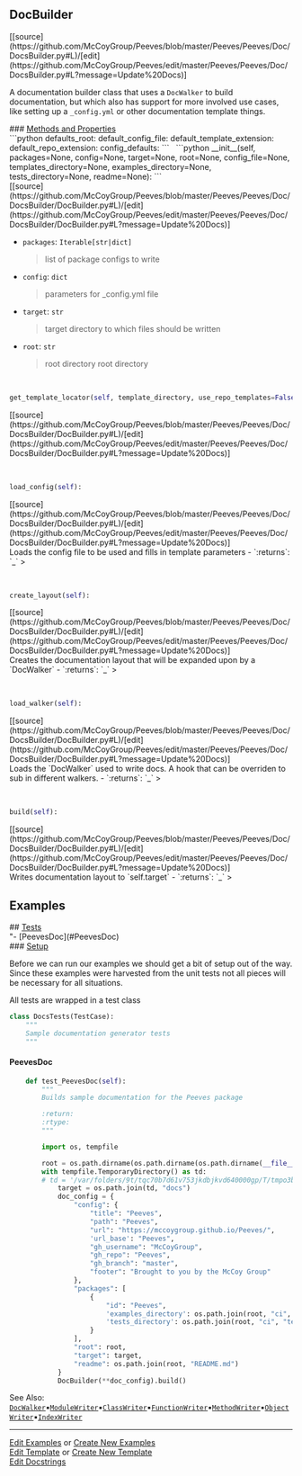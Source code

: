 ## <a id="Peeves.Peeves.Doc.DocsBuilder.DocBuilder">DocBuilder</a> 

<div class="docs-source-link" markdown="1">
[[source](https://github.com/McCoyGroup/Peeves/blob/master/Peeves/Peeves/Doc/DocsBuilder.py#L)/[edit](https://github.com/McCoyGroup/Peeves/edit/master/Peeves/Peeves/Doc/DocsBuilder.py#L?message=Update%20Docs)]
</div>

A documentation builder class that uses a `DocWalker`
to build documentation, but which also has support for more
involved use cases, like setting up a `_config.yml` or other
documentation template things.







<div class="collapsible-section">
 <div class="collapsible-section collapsible-section-header" markdown="1">
### <a class="collapse-link" data-toggle="collapse" href="#methods" markdown="1"> Methods and Properties</a> <a class="float-right" data-toggle="collapse" href="#methods"><i class="fa fa-chevron-down"></i></a>
 </div>
 <div class="collapsible-section collapsible-section-body collapse show" id="methods" markdown="1">
 ```python
defaults_root: <class 'str'>
default_config_file: <class 'str'>
default_template_extension: <class 'str'>
default_repo_extension: <class 'str'>
config_defaults: <class 'dict'>
```
<a id="Peeves.Peeves.Doc.DocsBuilder.DocBuilder.__init__" class="docs-object-method">&nbsp;</a> 
```python
__init__(self, packages=None, config=None, target=None, root=None, config_file=None, templates_directory=None, examples_directory=None, tests_directory=None, readme=None): 
```
<div class="docs-source-link" markdown="1">
[[source](https://github.com/McCoyGroup/Peeves/blob/master/Peeves/Peeves/Doc/DocsBuilder/DocBuilder.py#L)/[edit](https://github.com/McCoyGroup/Peeves/edit/master/Peeves/Peeves/Doc/DocsBuilder/DocBuilder.py#L?message=Update%20Docs)]
</div>

  - `packages`: `Iterable[str|dict]`
    > list of package configs to write
  - `config`: `dict`
    > parameters for _config.yml file
  - `target`: `str`
    > target directory to which files should be written
  - `root`: `str`
    > root directory
root directory


<a id="Peeves.Peeves.Doc.DocsBuilder.DocBuilder.get_template_locator" class="docs-object-method">&nbsp;</a> 
```python
get_template_locator(self, template_directory, use_repo_templates=False): 
```
<div class="docs-source-link" markdown="1">
[[source](https://github.com/McCoyGroup/Peeves/blob/master/Peeves/Peeves/Doc/DocsBuilder/DocBuilder.py#L)/[edit](https://github.com/McCoyGroup/Peeves/edit/master/Peeves/Peeves/Doc/DocsBuilder/DocBuilder.py#L?message=Update%20Docs)]
</div>


<a id="Peeves.Peeves.Doc.DocsBuilder.DocBuilder.load_config" class="docs-object-method">&nbsp;</a> 
```python
load_config(self): 
```
<div class="docs-source-link" markdown="1">
[[source](https://github.com/McCoyGroup/Peeves/blob/master/Peeves/Peeves/Doc/DocsBuilder/DocBuilder.py#L)/[edit](https://github.com/McCoyGroup/Peeves/edit/master/Peeves/Peeves/Doc/DocsBuilder/DocBuilder.py#L?message=Update%20Docs)]
</div>
Loads the config file to be used and fills in template parameters
  - `:returns`: `_`
    >


<a id="Peeves.Peeves.Doc.DocsBuilder.DocBuilder.create_layout" class="docs-object-method">&nbsp;</a> 
```python
create_layout(self): 
```
<div class="docs-source-link" markdown="1">
[[source](https://github.com/McCoyGroup/Peeves/blob/master/Peeves/Peeves/Doc/DocsBuilder/DocBuilder.py#L)/[edit](https://github.com/McCoyGroup/Peeves/edit/master/Peeves/Peeves/Doc/DocsBuilder/DocBuilder.py#L?message=Update%20Docs)]
</div>
Creates the documentation layout that will be expanded upon by
a `DocWalker`
  - `:returns`: `_`
    >


<a id="Peeves.Peeves.Doc.DocsBuilder.DocBuilder.load_walker" class="docs-object-method">&nbsp;</a> 
```python
load_walker(self): 
```
<div class="docs-source-link" markdown="1">
[[source](https://github.com/McCoyGroup/Peeves/blob/master/Peeves/Peeves/Doc/DocsBuilder/DocBuilder.py#L)/[edit](https://github.com/McCoyGroup/Peeves/edit/master/Peeves/Peeves/Doc/DocsBuilder/DocBuilder.py#L?message=Update%20Docs)]
</div>
Loads the `DocWalker` used to write docs.
A hook that can be overriden to sub in different walkers.
  - `:returns`: `_`
    >


<a id="Peeves.Peeves.Doc.DocsBuilder.DocBuilder.build" class="docs-object-method">&nbsp;</a> 
```python
build(self): 
```
<div class="docs-source-link" markdown="1">
[[source](https://github.com/McCoyGroup/Peeves/blob/master/Peeves/Peeves/Doc/DocsBuilder/DocBuilder.py#L)/[edit](https://github.com/McCoyGroup/Peeves/edit/master/Peeves/Peeves/Doc/DocsBuilder/DocBuilder.py#L?message=Update%20Docs)]
</div>
Writes documentation layout to `self.target`
  - `:returns`: `_`
    >
 </div>
</div>




## Examples













<div class="collapsible-section">
 <div class="collapsible-section collapsible-section-header" markdown="1">
## <a class="collapse-link" data-toggle="collapse" href="#Tests-4884d0" markdown="1"> Tests</a> <a class="float-right" data-toggle="collapse" href="#Tests-4884d0"><i class="fa fa-chevron-down"></i></a>
 </div>
 <div class="collapsible-section collapsible-section-body collapse show" id="Tests-4884d0" markdown="1">
 "- [PeevesDoc](#PeevesDoc)

<div class="collapsible-section">
 <div class="collapsible-section collapsible-section-header" markdown="1">
### <a class="collapse-link" data-toggle="collapse" href="#Setup-01cd9c" markdown="1"> Setup</a> <a class="float-right" data-toggle="collapse" href="#Setup-01cd9c"><i class="fa fa-chevron-down"></i></a>
 </div>
 <div class="collapsible-section collapsible-section-body collapse show" id="Setup-01cd9c" markdown="1">
 
Before we can run our examples we should get a bit of setup out of the way.
Since these examples were harvested from the unit tests not all pieces
will be necessary for all situations.

All tests are wrapped in a test class
```python
class DocsTests(TestCase):
    """
    Sample documentation generator tests
    """
```

 </div>
</div>

#### <a name="PeevesDoc">PeevesDoc</a>
```python
    def test_PeevesDoc(self):
        """
        Builds sample documentation for the Peeves package

        :return:
        :rtype:
        """

        import os, tempfile

        root = os.path.dirname(os.path.dirname(os.path.dirname(__file__)))
        with tempfile.TemporaryDirectory() as td:
        # td = '/var/folders/9t/tqc70b7d61v753jkdbjkvd640000gp/T/tmpo3b4ztrq/'
            target = os.path.join(td, "docs")
            doc_config = {
                "config": {
                    "title": "Peeves",
                    "path": "Peeves",
                    "url": "https://mccoygroup.github.io/Peeves/",
                    'url_base': "Peeves",
                    "gh_username": "McCoyGroup",
                    "gh_repo": "Peeves",
                    "gh_branch": "master",
                    "footer": "Brought to you by the McCoy Group"
                },
                "packages": [
                    {
                        "id": "Peeves",
                        'examples_directory': os.path.join(root, "ci", "examples"),
                        'tests_directory': os.path.join(root, "ci", "tests")
                    }
                ],
                "root": root,
                "target": target,
                "readme": os.path.join(root, "README.md")
            }
            DocBuilder(**doc_config).build()
```

 </div>
</div>



See Also: [`DocWalker`](../DocWalker/DocWalker.md)<span>&#9642;</span>[`ModuleWriter`](../DocWalker/ModuleWriter.md)<span>&#9642;</span>[`ClassWriter`](../DocWalker/ClassWriter.md)<span>&#9642;</span>[`FunctionWriter`](../DocWalker/FunctionWriter.md)<span>&#9642;</span>[`MethodWriter`](../DocWalker/MethodWriter.md)<span>&#9642;</span>[`ObjectWriter`](../DocWalker/ObjectWriter.md)<span>&#9642;</span>[`IndexWriter`](../DocWalker/IndexWriter.md)

---

[Edit Examples](https://github.com/McCoyGroup/Peeves/edit/gh-pages/ci/examples/Peeves/Peeves/Doc/DocsBuilder/DocBuilder.md) or 
[Create New Examples](https://github.com/McCoyGroup/Peeves/new/gh-pages/?filename=ci/examples/Peeves/Peeves/Doc/DocsBuilder/DocBuilder.md) <br/>
[Edit Template](https://github.com/McCoyGroup/Peeves/edit/gh-pages/ci/docs/Peeves/Peeves/Doc/DocsBuilder/DocBuilder.md) or 
[Create New Template](https://github.com/McCoyGroup/Peeves/new/gh-pages/?filename=ci/docs/templates/Peeves/Peeves/Doc/DocsBuilder/DocBuilder.md) <br/>
[Edit Docstrings](https://github.com/McCoyGroup/Peeves/edit/master/Peeves/Peeves/Doc/DocsBuilder.py#L?message=Update%20Docs)